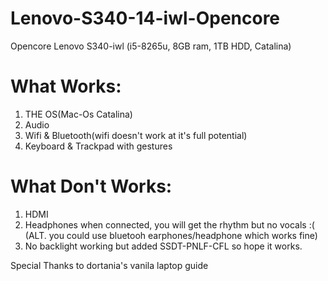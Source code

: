 # Lenovo-S340-14-iwl-Opencore
Opencore Lenovo S340-iwl (i5-8265u, 8GB ram, 1TB HDD, Catalina)

# What Works:
1. THE OS(Mac-Os Catalina)
2. Audio
3. Wifi & Bluetooth(wifi doesn't work at it's full potential)
4. Keyboard & Trackpad with gestures

# What Don't Works:
1. HDMI
2. Headphones when connected, you will get the rhythm but no vocals :( (ALT. you could use bluetooh earphones/headphone which works fine)
3. No backlight working but added SSDT-PNLF-CFL so hope it works.

Special Thanks to dortania's vanila laptop guide 
